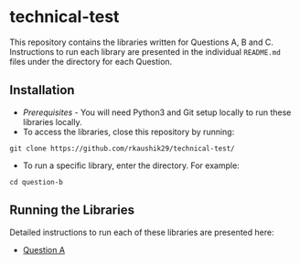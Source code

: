 # technical-test

This repository contains the libraries written for Questions A, B and C. Instructions to run each library are presented in the individual `README.md` files under the directory for each Question.

## Installation
- *Prerequisites* - You will need Python3 and Git setup locally to run these libraries locally. 
- To access the libraries, close this repository by running:
```
git clone https://github.com/rkaushik29/technical-test/
```
- To run a specific library, enter the directory. For example:
```
cd question-b
```

## Running the Libraries
Detailed instructions to run each of these libraries are presented here:
- [Question A](question-a/readme.md)

